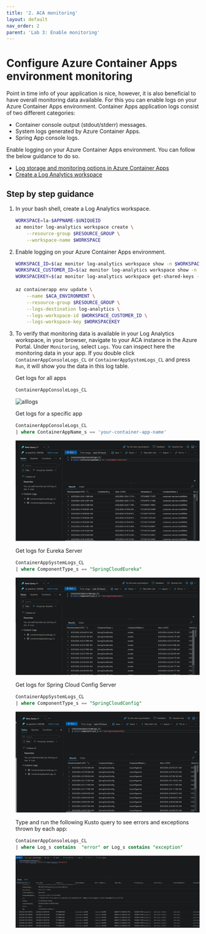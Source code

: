 ```yaml
---
title: '2. ACA monitoring'
layout: default
nav_order: 2
parent: 'Lab 3: Enable monitoring'
---
```


# Configure Azure Container Apps environment monitoring

Point in time info of your application is nice, however, it is also beneficial to have overall monitoring data available. For this you can enable logs on your Azure Container Apps environment. Container Apps application logs consist of two different categories:

- Container console output (stdout/stderr) messages.
- System logs generated by Azure Container Apps.
- Spring App console logs.

Enable logging on your Azure Container Apps environment. You can follow the below guidance to do so.

- [Log storage and monitoring options in Azure Container Apps](https://learn.microsoft.com/azure/container-apps/log-options)
- [Create a Log Analytics workspace](https://learn.microsoft.com/azure/azure-monitor/logs/quick-create-workspace?tabs=azure-cli)

## Step by step guidance

1. In your bash shell, create a Log Analytics workspace.
 
   ```bash
   WORKSPACE=la-$APPNAME-$UNIQUEID
   az monitor log-analytics workspace create \
       --resource-group $RESOURCE_GROUP \
       --workspace-name $WORKSPACE
   ```

1. Enable logging on your Azure Container Apps environment.

   ```bash
   WORKSPACE_ID=$(az monitor log-analytics workspace show -n $WORKSPACE -g $RESOURCE_GROUP --query id -o tsv)
   WORKSPACE_CUSTOMER_ID=$(az monitor log-analytics workspace show -n $WORKSPACE -g $RESOURCE_GROUP --query customerId -o tsv)
   WORKSPACEKEY=$(az monitor log-analytics workspace get-shared-keys -n $WORKSPACE -g $RESOURCE_GROUP --query primarySharedKey -o tsv)

   az containerapp env update \
       --name $ACA_ENVIRONMENT \
       --resource-group $RESOURCE_GROUP \
       --logs-destination log-analytics \
       --logs-workspace-id $WORKSPACE_CUSTOMER_ID \
       --logs-workspace-key $WORKSPACEKEY
   ```

1. To verify that monitoring data is available in your Log Analytics workspace, in your browser, navigate to your ACA instance in the Azure Portal. Under `Monitoring`, select `Logs`. You can inspect here the monitoring data in your app. If you double click `ContainerAppConsoleLogs_CL` or `ContainerAppSystemLogs_CL` and press `Run`, it will show you the data in this log table.

   Get logs for all apps

   ```sql
   ContainerAppConsoleLogs_CL
   ```

   ![alllogs](../../images/customers-service-logs.png)

   Get logs for a specific app

   ```sql
   ContainerAppConsoleLogs_CL
   | where ContainerAppName_s == 'your-container-app-name'
   ```

   ![logs](../../images/customerserviceapplog.png)

   Get logs for Eureka Server

   ```sql
   ContainerAppSystemLogs_CL
   | where ComponentType_s == "SpringCloudEureka"
   ```

   ![logs](../../images/Eurekaconsolelog.png)

   Get logs for Spring Cloud Config Server

   ```sql
   ContainerAppSystemLogs_CL
   | where ComponentType_s == "SpringCloudConfig"
   ```

   ![logs](../../images/CloudConfiglog.png)

   Type and run the following Kusto query to see errors and exceptions thrown by each app:

   ```sql
   ContainerAppConsoleLogs_CL
   | where Log_s contains  "error" or Log_s contains "exception"
   ```

   ![logs](../../images/exception.png)
